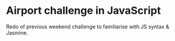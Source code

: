 # Airport challenge in JavaScript

Redo of previous weekend challenge to familiarise with JS syntax & Jasmine.
